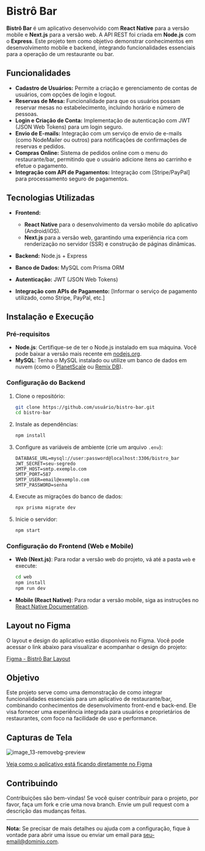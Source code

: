 # Bistrô Bar

**Bistrô Bar** é um aplicativo desenvolvido com **React Native** para a versão mobile e **Next.js** para a versão web. A API REST foi criada em **Node.js** com o **Express**. Este projeto tem como objetivo demonstrar conhecimentos em desenvolvimento mobile e backend, integrando funcionalidades essenciais para a operação de um restaurante ou bar.

## Funcionalidades

- **Cadastro de Usuários:** Permite a criação e gerenciamento de contas de usuários, com opções de login e logout.
- **Reservas de Mesa:** Funcionalidade para que os usuários possam reservar mesas no estabelecimento, incluindo horário e número de pessoas.
- **Login e Criação de Conta:** Implementação de autenticação com JWT (JSON Web Tokens) para um login seguro.
- **Envio de E-mails:** Integração com um serviço de envio de e-mails (como NodeMailer ou outros) para notificações de confirmações de reservas e pedidos.
- **Compras Online:** Sistema de pedidos online com o menu do restaurante/bar, permitindo que o usuário adicione itens ao carrinho e efetue o pagamento.
- **Integração com API de Pagamentos:** Integração com [Stripe/PayPal] para processamento seguro de pagamentos.

## Tecnologias Utilizadas

- **Frontend:**
  - **React Native** para o desenvolvimento da versão mobile do aplicativo (Android/iOS).
  - **Next.js** para a versão web, garantindo uma experiência rica com renderização no servidor (SSR) e construção de páginas dinâmicas.
  
- **Backend:** Node.js + Express
- **Banco de Dados:** MySQL com Prisma ORM
- **Autenticação:** JWT (JSON Web Tokens)
- **Integração com APIs de Pagamento:** [Informar o serviço de pagamento utilizado, como Stripe, PayPal, etc.]

## Instalação e Execução

### Pré-requisitos

- **Node.js**: Certifique-se de ter o Node.js instalado em sua máquina. Você pode baixar a versão mais recente em [nodejs.org](https://nodejs.org).
- **MySQL**: Tenha o MySQL instalado ou utilize um banco de dados em nuvem (como o [PlanetScale](https://planetscale.com) ou [Remix DB](https://remix.run/docs/en/v1/apis/db)).

### Configuração do Backend

1. Clone o repositório:
    ```bash
    git clone https://github.com/usuário/bistro-bar.git
    cd bistro-bar
    ```

2. Instale as dependências:
    ```bash
    npm install
    ```

3. Configure as variáveis de ambiente (crie um arquivo `.env`):
    ```
    DATABASE_URL=mysql://user:password@localhost:3306/bistro_bar
    JWT_SECRET=seu-segredo
    SMTP_HOST=smtp.exemplo.com
    SMTP_PORT=587
    SMTP_USER=email@exemplo.com
    SMTP_PASSWORD=senha
    ```

4. Execute as migrações do banco de dados:
    ```bash
    npx prisma migrate dev
    ```

5. Inicie o servidor:
    ```bash
    npm start
    ```

### Configuração do Frontend (Web e Mobile)

- **Web (Next.js)**: Para rodar a versão web do projeto, vá até a pasta `web` e execute:
    ```bash
    cd web
    npm install
    npm run dev
    ```

- **Mobile (React Native)**: Para rodar a versão mobile, siga as instruções no [React Native Documentation](https://reactnative.dev/docs/environment-setup).

## Layout no Figma

O layout e design do aplicativo estão disponíveis no Figma. Você pode acessar o link abaixo para visualizar e acompanhar o design do projeto:

[Figma - Bistrô Bar Layout](https://www.figma.com/design/57k6KdVe2l6uUX1TmDWkAl/bistro-bar?node-id=350-653&node-type=canvas&t=IeET4ITv6XzDdYvv-0)

## Objetivo

Este projeto serve como uma demonstração de como integrar funcionalidades essenciais para um aplicativo de restaurante/bar, combinando conhecimentos de desenvolvimento front-end e back-end. Ele visa fornecer uma experiência integrada para usuários e proprietários de restaurantes, com foco na facilidade de uso e performance.

## Capturas de Tela

![image_13-removebg-preview](https://github.com/user-attachments/assets/36f4a484-2468-44e5-95c3-4dc37d5fe578)

[Veja como o aplicativo está ficando diretamente no Figma](https://www.figma.com/proto/57k6KdVe2l6uUX1TmDWkAl/bistro-bar?node-id=683-556&node-type=canvas&t=IeET4ITv6XzDdYvv-0&scaling=scale-down&content-scaling=fixed&page-id=350%3A653)

## Contribuindo

Contribuições são bem-vindas! Se você quiser contribuir para o projeto, por favor, faça um fork e crie uma nova branch. Envie um pull request com a descrição das mudanças feitas.

---

**Nota:** Se precisar de mais detalhes ou ajuda com a configuração, fique à vontade para abrir uma issue ou enviar um email para [seu-email@dominio.com](mailto:seu-email@dominio.com).
